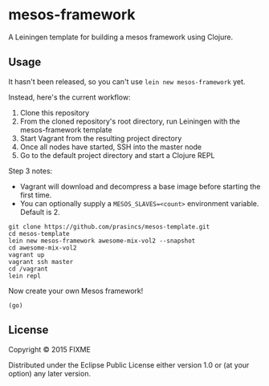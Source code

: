 # mesos-framework

A Leiningen template for building a mesos framework using Clojure.

## Usage

It hasn't been released, so you can't use `lein new mesos-framework` yet.

Instead, here's the current workflow:

1. Clone this repository
2. From the cloned repository's root directory, run Leiningen with the mesos-framework template
3. Start Vagrant from the resulting project directory 
4. Once all nodes have started, SSH into the master node
5. Go to the default project directory and start a Clojure REPL

Step 3 notes:
- Vagrant will download and decompress a base image before starting the first time.  
- You can optionally supply a `MESOS_SLAVES=<count>` environment variable. Default is 2.

```
git clone https://github.com/prasincs/mesos-template.git
cd mesos-template
lein new mesos-framework awesome-mix-vol2 --snapshot
cd awesome-mix-vol2
vagrant up
vagrant ssh master
cd /vagrant
lein repl
```

Now create your own Mesos framework!
```
(go)
```

## License

Copyright © 2015 FIXME

Distributed under the Eclipse Public License either version 1.0 or (at
your option) any later version.
